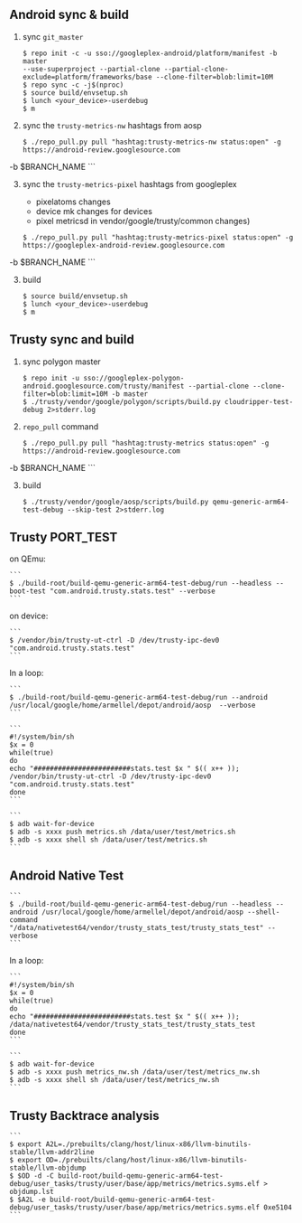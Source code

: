 ## Android sync & build


1. sync `git_master`

    ```
    $ repo init -c -u sso://googleplex-android/platform/manifest -b master
    --use-superproject --partial-clone --partial-clone-exclude=platform/frameworks/base --clone-filter=blob:limit=10M
    $ repo sync -c -j$(nproc)
    $ source build/envsetup.sh
    $ lunch <your_device>-userdebug
    $ m
    ```

2. sync the `trusty-metrics-nw` hashtags from aosp


    ```
    $ ./repo_pull.py pull "hashtag:trusty-metrics-nw status:open" -g https://android-review.googlesource.com
-b $BRANCH_NAME
    ```


3. sync the `trusty-metrics-pixel` hashtags from googleplex

    * pixelatoms changes
    * device mk changes for devices
    * pixel metricsd in vendor/google/trusty/common changes)

    ```
    $ ./repo_pull.py pull "hashtag:trusty-metrics-pixel status:open" -g https://googleplex-android-review.googlesource.com
-b $BRANCH_NAME
    ```


3. build

    ```
    $ source build/envsetup.sh
    $ lunch <your_device>-userdebug
    $ m
    ```

## Trusty sync and build

1. sync polygon master

    ```
    $ repo init -u sso://googleplex-polygon-android.googlesource.com/trusty/manifest --partial-clone --clone-filter=blob:limit=10M -b master
    $ ./trusty/vendor/google/polygon/scripts/build.py cloudripper-test-debug 2>stderr.log
    ```

2. `repo_pull` command

    ```
    $ ./repo_pull.py pull "hashtag:trusty-metrics status:open" -g https://android-review.googlesource.com
-b $BRANCH_NAME
    ```

3. build

    ```
    $ ./trusty/vendor/google/aosp/scripts/build.py qemu-generic-arm64-test-debug --skip-test 2>stderr.log
    ```

## Trusty PORT_TEST


on QEmu:

    ```
    $ ./build-root/build-qemu-generic-arm64-test-debug/run --headless --boot-test "com.android.trusty.stats.test" --verbose
    ```

on device:

    ```
    $ /vendor/bin/trusty-ut-ctrl -D /dev/trusty-ipc-dev0 "com.android.trusty.stats.test"
    ```

In a loop:

    ```
    $ ./build-root/build-qemu-generic-arm64-test-debug/run --android /usr/local/google/home/armellel/depot/android/aosp  --verbose
    ```

    ```
    #!/system/bin/sh
    $x = 0
    while(true)
    do
    echo "########################stats.test $x " $(( x++ ));
    /vendor/bin/trusty-ut-ctrl -D /dev/trusty-ipc-dev0 "com.android.trusty.stats.test"
    done
    ```

    ```
    $ adb wait-for-device
    $ adb -s xxxx push metrics.sh /data/user/test/metrics.sh
    $ adb -s xxxx shell sh /data/user/test/metrics.sh
    ```
## Android Native Test


    ```
    $ ./build-root/build-qemu-generic-arm64-test-debug/run --headless --android /usr/local/google/home/armellel/depot/android/aosp --shell-command "/data/nativetest64/vendor/trusty_stats_test/trusty_stats_test" --verbose
    ```

In a loop:

    ```
    #!/system/bin/sh
    $x = 0
    while(true)
    do
    echo "########################stats.test $x " $(( x++ ));
    /data/nativetest64/vendor/trusty_stats_test/trusty_stats_test
    done
    ```

    ```
    $ adb wait-for-device
    $ adb -s xxxx push metrics_nw.sh /data/user/test/metrics_nw.sh
    $ adb -s xxxx shell sh /data/user/test/metrics_nw.sh
    ```

## Trusty Backtrace analysis


    ```
    $ export A2L=./prebuilts/clang/host/linux-x86/llvm-binutils-stable/llvm-addr2line
    $ export OD=./prebuilts/clang/host/linux-x86/llvm-binutils-stable/llvm-objdump
    $ $OD -d -C build-root/build-qemu-generic-arm64-test-debug/user_tasks/trusty/user/base/app/metrics/metrics.syms.elf > objdump.lst
    $ $A2L -e build-root/build-qemu-generic-arm64-test-debug/user_tasks/trusty/user/base/app/metrics/metrics.syms.elf 0xe5104
    ```
